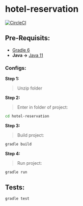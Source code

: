 # hotel-reservation

[![CircleCI](https://circleci.com/gh/analuciabolico/hotel-reservation.svg?style=svg)](https://circleci.com/gh/analuciabolico/hotel-reservation)

## Pre-Requisits:
* [Gradle 6](https://gradle.org/install/)
* **Java ->**
[Java 11](https://www.oracle.com/technetwork/java/javase/downloads/jdk11-downloads-5066655.html)


### Configs:

**Step 1:**
> Unzip folder

**Step 2:**
> Enter in folder of project:

```bash
cd hotel-reservation
```

**Step 3:**
> Build project:

```bash
gradle build
```

**Step 4:**
> Run project:

```bash
gradle run
```

## Tests:

```bash
gradle test
```
